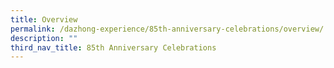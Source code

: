 ```yaml
---
title: Overview
permalink: /dazhong-experience/85th-anniversary-celebrations/overview/
description: ""
third_nav_title: 85th Anniversary Celebrations
---
```

